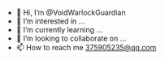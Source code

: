 - 👋 Hi, I’m @VoidWarlockGuardian
- 👀 I’m interested in ...
- 🌱 I’m currently learning ...
- 💞️ I’m looking to collaborate on ...
- 📫 How to reach me 375905235@qq.com

<!---
VoidWarlockGuardian/VoidWarlockGuardian is a ✨ special ✨ repository because its `README.md` (this file) appears on your GitHub profile.
You can click the Preview link to take a look at your changes.
--->
